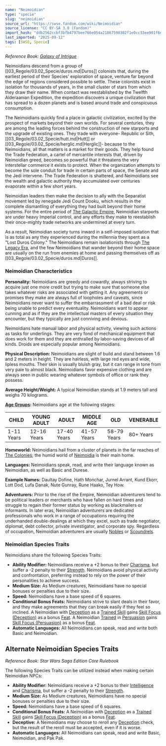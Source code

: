 ```yaml
---
name: "Neimoidian"
type: "specie"
slug: "neimoidian"
source_url: "https://swse.fandom.com/wiki/Neimoidian"
source_license: "CC BY-SA 3.0 (Fandom)"
import_hash: "ddb2562ccbf3bfb4797bee766e054a21867598382f1e0cc33ee901f6ee9207c5"
last_imported: "2025-09-12"
tags: [SWSE, Specie]
---
```

*Reference Book: [Galaxy of Intrigue](https://swse.fandom.com/wiki/Star_Wars_Saga_Edition_Galaxy_of_Intrigue)*

Neimoidians descend from a group of [[03_Regole/03.02_Specie/duros.md|Duros]] colonists that, during the earliest period of their Species' exploration of space, venture far beyond the edge of regions considered possible to settle. These colonists exist in isolation for thousands of years, in the small cluster of stars from which they draw their name. When contact was reestablished by the Twelfth Alderaanian Expedition, the expedition discovers a unique civilization that has spread to a dozen planets and is based around trade and conspicuous consumption.

The Neimoidians quickly find a place in galactic civilization, excited by the prospect of markets beyond their own worlds. For several centuries, they are among the leading forces behind the construction of new starports and the upgrade of existing ones. They trade with everyone- Republic or Sith, [[03_Regole/03.02_Specie/hutt.md|Hutt]] or [[03_Regole/03.02_Specie/herglic.md|Herglic]]- because to the Neimoidians, all that matters is a market for their goods. They help found the Trade Federation, a cartel of mercantile interests that, driven by Neimoidian greed, becomes so powerful that it threatens the very interstellar commerce it exists to protect. When the organization attempts to become the sole conduit for trade in certain parts of space, the Senate and the Jedi intervene. The Trade Federation is shattered, and Neimoidians see the wealth and galactic authority they accumulated over centuries evaporate within a few short years.

Neimoidian leaders then make the decision to ally with the Separatist movement led by renegade Jedi Count Dooku, which results in the complete dismantling of everything they had built beyond their home systems. For the entire period of [The Galactic Empire](https://swse.fandom.com/wiki/The_Galactic_Empire), Neimoidian starports are under heavy Imperial control, and any efforts they make to reestablish their once-mighty trade networks are undermined at every turn.

As a result, Neimoidian society turns inward in a self-imposed isolation that is as total as any they experienced during the millennia they spent as a "Lost Duros Colony." The Neimoidians remain isolationists through [The Legacy Era](https://swse.fandom.com/wiki/The_Legacy_Era), and the few Neimoidians that wander beyond their home space are usually on the run from enemies at home and passing themselves off as [[03_Regole/03.02_Specie/duros.md|Duros]].

### Neimoidian Characteristics
**Personality:** Neimoidians are greedy and cowardly, always striving to acquire just one more credit but trying to make sure that someone else takes whatever risks are associated with getting it. Any agreements or promises they make are always full of loopholes and caveats, since Neimoidians never want to suffer the embarrassment of a bad deal or risk being unable to predict every eventuality. Neimoidians want to appear cunning and as if they are the intellectual masters of every situation they encounter, but they typically are just conniving and devious.

Neimoidians hate manual labor and physical activity, viewing such actions as tasks for underlings. They are very fond of mechanical equipment that does work for them and they are enthralled by labor-saving devices of all kinds. Droids are especially popular among Neimoidians.

**Physical Description:** Neimoidians are slight of build and stand between 1.6 and 2 meters in height. They are hairless, with large red eyes and wide, lipless mouths. Their skin is usually bluish gray, but it can range in tone from very pale to almost black. Neimoidians favor expensive clothing and are always seen in public wearing whatever symbols of office or rank they possess.

**Average Height/Weight:** A typical Neimoidian stands at 1.9 meters tall and weighs 70 kilograms.

**[Age Groups](https://swse.fandom.com/wiki/Age_Groups):** Neimoidians age at the following stages:

| CHILD | YOUNG ADULT | ADULT | MIDDLE AGE | OLD | VENERABLE |
| --- | --- | --- | --- | --- | --- |
| 1-11 Years | 12-16 Years | 17-40 Years | 41-57 Years | 58-79 Years | 80+ Years |

**Homeworld:** Neimoidians hail from a cluster of planets in the far reaches of [The Colonies](https://swse.fandom.com/wiki/The_Colonies); the humid world of [Neimoidia](https://swse.fandom.com/wiki/Neimoidia) is their main home.

**Languages:** Neimoidians speak, read, and write their language known as Neimoidian, as well as Basic and Durese.

**Example Names:** Daultay Dofine, Hath Monchar, Jurnel Arrant, Kund Ekorr, Lott Dod, Lufa Danak, Nute Gunray, Rune Haako, Tey How.

**Adventurers:** Prior to the rise of the Empire, Neimoidian adventurers tend to be political leaders or merchants who have fallen on hard times and struggle to regain their former status by working as blackmailers or informants. In later eras, Neimoidian adventurers are dedicated professionals who work in a range of occupations requiring the underhanded double-dealings at which they excel, such as trade negotiator, diplomat, debt collector, private investigator, and corporate spy. Regardless of occupation, Neimoidian adventurers are usually [Nobles](https://swse.fandom.com/wiki/Nobles) or [Scoundrels](https://swse.fandom.com/wiki/Scoundrels).

### Neimoidian Species Traits
Neimoidians share the following Species Traits:

- **Ability Modifier:** Neimoidians receive a +2 bonus to their [Charisma](https://swse.fandom.com/wiki/Charisma), but suffer a -2 penalty to their [Strength](https://swse.fandom.com/wiki/Strength). Neimoidians avoid physical activity and confrontation, preferring instead to rely on the power of their personalities to achieve success.
- **Medium Size:** As Medium creatures, Neimoidians have no special bonuses or penalties due to their size.
- **Speed:** Neimoidians have a base speed of 6 squares.
- **Conditional Bonus Feats:** Neimoidians strive to slant deals in their favor, and they make agreements that they can break easily if they feel so inclined. A Neimoidian with [Deception](https://swse.fandom.com/wiki/Deception) as a [Trained Skill](https://swse.fandom.com/wiki/Trained_Skill) gains [Skill Focus (Deception)](https://swse.fandom.com/wiki/Skill_Focus_(Deception)) as a bonus [Feat](https://swse.fandom.com/wiki/Feat). A Neimoidian [Trained](https://swse.fandom.com/wiki/Trained) in [Persuasion](https://swse.fandom.com/wiki/Persuasion) gains [Skill Focus (Persuasion)](https://swse.fandom.com/wiki/Skill_Focus_(Persuasion)) as a bonus [Feat](https://swse.fandom.com/wiki/Feat).
- **Automatic Languages:** All Neimoidians can speak, read and write both Basic and Neimoidian.

## Alternate Neimoidian Species Traits
*Reference Book: Star Wars Saga Edition Core Rulebook*

The following Species Traits can be utilized instead when making certain Neimoidian NPCs:
- **Ability Modifier:** Neimoidians receive a +2 bonus to their [Intelligence](https://swse.fandom.com/wiki/Intelligence) and [Charisma](https://swse.fandom.com/wiki/Charisma), but suffer a -2 penalty to their [Strength](https://swse.fandom.com/wiki/Strength).
- **Medium Size:** As Medium creatures, Neimoidians have no special bonuses or penalties due to their size.
- **Speed:** Neimoidians have a base speed of 6 squares.
- **Conditional Bonus Feats:** A Neimoidian with [Deception](https://swse.fandom.com/wiki/Deception) as a [Trained Skill](https://swse.fandom.com/wiki/Trained_Skill) gains [Skill Focus (Deception)](https://swse.fandom.com/wiki/Skill_Focus_(Deception)) as a bonus [Feat](https://swse.fandom.com/wiki/Feat).
- **Deceptive:** A Neimoidians may choose to reroll any [Deception](https://swse.fandom.com/wiki/Deception) check, but the result of the reroll must be accepted, even if it is worse.
- **Automatic Languages:** All Neimoidians can speak, read and write Basic, Neimoidian, and Pak Pak.